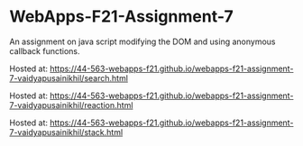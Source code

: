 # WebApps-F21-Assignment-7
An assignment on java script modifying the DOM and using anonymous callback functions.

Hosted at: <https://44-563-webapps-f21.github.io/webapps-f21-assignment-7-vaidyapusainikhil/search.html>

Hosted at: <https://44-563-webapps-f21.github.io/webapps-f21-assignment-7-vaidyapusainikhil/reaction.html>

Hosted at: <https://44-563-webapps-f21.github.io/webapps-f21-assignment-7-vaidyapusainikhil/stack.html>


